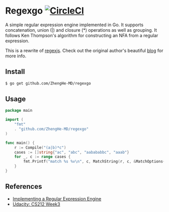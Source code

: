 # Regexgo [![CircleCI](https://circleci.com/gh/ZhengHe-MD/regexgo.svg?style=svg)](https://circleci.com/gh/ZhengHe-MD/regexgo)

A simple regular expression engine implemented in Go. It supports concatenation, union (|) and closure (*) operations as well as grouping. It follows Ken Thompson's algorithm for constructing an NFA from a regular expression.

This is a rewrite of [regexjs](https://github.com/deniskyashif/regexjs). Check out the original author's beautiful [blog](https://deniskyashif.com/implementing-a-regular-expression-engine/) for more info.

## Install

```sh
$ go get github.com/ZhengHe-MD/regexgo
```

## Usage

```go
package main

import (
	"fmt"
	. "github.com/ZhengHe-MD/regexgo"
)

func main() {
	r := Compile("(a|b)*c")
	cases := []string{"ac", "abc", "aabababbc", "aaab"}
	for _, c := range cases {
		fmt.Printf("match %s %v\n", c, MatchString(r, c, &MatchOptions{DFS}))
	}
}
```

## References

* [Implementing a Regular Expression Engine](https://deniskyashif.com/implementing-a-regular-expression-engine/)
* [Udacity: CS212 Week3](https://sites.google.com/site/udacitymirrorcs212/syllabus)





